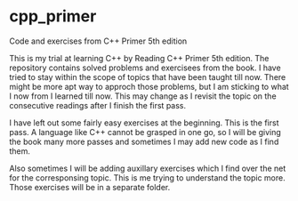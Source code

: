 # cpp_primer
Code and exercises from C++ Primer 5th edition

This is my trial at learning C++ by Reading C++ Primer 5th edition. 
The repository contains solved problems and exercisees from the book.
I have tried to stay within the scope of topics that have been taught
till now. There might be more apt way to approch those problems, but
I am sticking to what I now from I learned till now. This may change as I 
revisit the topic on the consecutive readings after I finish the first pass.

I have left out some fairly easy exercises at the beginning.
This is the first pass. A language like C++ cannot be grasped in one go,
so I will be giving the book many more passes and sometimes I may add new 
code as I find them.

Also sometimes I will be adding auxillary exercises which I find over the net
for the corresponsing topic. This is me trying to understand the topic more.
Those exercises will be in a separate folder.
